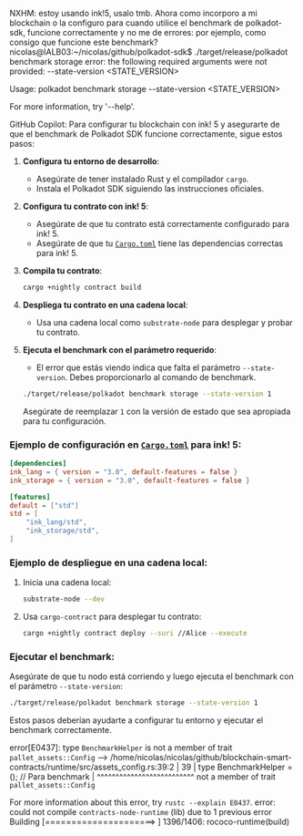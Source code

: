 NXHM: estoy usando ink!5, usalo tmb. Ahora como incorporo a mi blockchain o la configuro para cuando utilice el benchmark de polkadot-sdk, funcione correctamente y no me de errores:
por ejemplo, como consigo que funcione este benchmark?
nicolas@IALB03:~/nicolas/github/polkadot-sdk$ ./target/release/polkadot benchmark storage
error: the following required arguments were not provided:
  --state-version <STATE_VERSION>

Usage: polkadot benchmark storage --state-version <STATE_VERSION>

For more information, try '--help'.

GitHub Copilot: Para configurar tu blockchain con ink! 5 y asegurarte de que el benchmark de Polkadot SDK funcione correctamente, sigue estos pasos:

1. **Configura tu entorno de desarrollo**:
   - Asegúrate de tener instalado Rust y el compilador `cargo`.
   - Instala el Polkadot SDK siguiendo las instrucciones oficiales.

2. **Configura tu contrato con ink! 5**:
   - Asegúrate de que tu contrato está correctamente configurado para ink! 5.
   - Asegúrate de que tu [`Cargo.toml`](command:_github.copilot.openRelativePath?%5B%7B%22scheme%22%3A%22file%22%2C%22authority%22%3A%22%22%2C%22path%22%3A%22%2Fhome%2Fnicolas%2Fnicolas%2Fgithub%2Fblockchain-smart-contracts%2FCargo.toml%22%2C%22query%22%3A%22%22%2C%22fragment%22%3A%22%22%7D%2C%220640f98e-9457-458b-ae50-1609c49684da%22%5D "/home/nicolas/nicolas/github/blockchain-smart-contracts/Cargo.toml") tiene las dependencias correctas para ink! 5.

3. **Compila tu contrato**:
   ```sh
   cargo +nightly contract build
   ```

4. **Despliega tu contrato en una cadena local**:
   - Usa una cadena local como `substrate-node` para desplegar y probar tu contrato.

5. **Ejecuta el benchmark con el parámetro requerido**:
   - El error que estás viendo indica que falta el parámetro `--state-version`. Debes proporcionarlo al comando de benchmark.

   ```sh
   ./target/release/polkadot benchmark storage --state-version 1
   ```

   Asegúrate de reemplazar `1` con la versión de estado que sea apropiada para tu configuración.

### Ejemplo de configuración en [`Cargo.toml`](command:_github.copilot.openRelativePath?%5B%7B%22scheme%22%3A%22file%22%2C%22authority%22%3A%22%22%2C%22path%22%3A%22%2Fhome%2Fnicolas%2Fnicolas%2Fgithub%2Fblockchain-smart-contracts%2FCargo.toml%22%2C%22query%22%3A%22%22%2C%22fragment%22%3A%22%22%7D%2C%220640f98e-9457-458b-ae50-1609c49684da%22%5D "/home/nicolas/nicolas/github/blockchain-smart-contracts/Cargo.toml") para ink! 5:
```toml
[dependencies]
ink_lang = { version = "3.0", default-features = false }
ink_storage = { version = "3.0", default-features = false }

[features]
default = ["std"]
std = [
    "ink_lang/std",
    "ink_storage/std",
]
```

### Ejemplo de despliegue en una cadena local:
1. Inicia una cadena local:
   ```sh
   substrate-node --dev
   ```

2. Usa `cargo-contract` para desplegar tu contrato:
   ```sh
   cargo +nightly contract deploy --suri //Alice --execute
   ```

### Ejecutar el benchmark:
Asegúrate de que tu nodo está corriendo y luego ejecuta el benchmark con el parámetro `--state-version`:
```sh
./target/release/polkadot benchmark storage --state-version 1
```

Estos pasos deberían ayudarte a configurar tu entorno y ejecutar el benchmark correctamente.


error[E0437]: type `BenchmarkHelper` is not a member of trait `pallet_assets::Config`
    --> /home/nicolas/nicolas/github/blockchain-smart-contracts/runtime/src/assets_config.rs:39:2
     |
  39 |     type BenchmarkHelper = (); // Para benchmark
     |     ^^^^^^^^^^^^^^^^^^^^^^^^^^ not a member of trait `pallet_assets::Config`

  For more information about this error, try `rustc --explain E0437`.
  error: could not compile `contracts-node-runtime` (lib) due to 1 previous error
    Building [=====================> ] 1396/1406: rococo-runtime(build)      